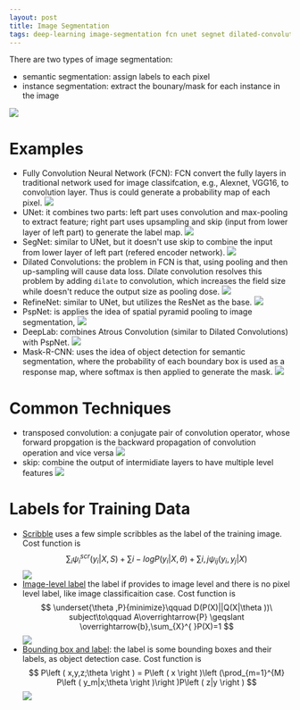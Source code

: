 ```yaml
---
layout: post
title: Image Segmentation
tags: deep-learning image-segmentation fcn unet segnet dilated-convolutions refinenet pspnet deeplab mask-rcnn skip scribble
---
```


There are two types of image segmentation:
- semantic segmentation: assign labels to each pixel
- instance segmentation: extract the bounary/mask for each instance in the image

![](https://github.com/scutan90/DeepLearning-500-questions/raw/master/ch09_%E5%9B%BE%E5%83%8F%E5%88%86%E5%89%B2/img/ch9/Instance-01.png)

# Examples
- Fully Convolution Neural Network (FCN): FCN convert the fully layers in traditional network used for image classifcation, e.g., Alexnet, VGG16, to convolution layer. Thus is could generate a probability map of each pixel.
![](https://github.com/scutan90/DeepLearning-500-questions/raw/master/ch09_%E5%9B%BE%E5%83%8F%E5%88%86%E5%89%B2/img/ch9/figure_9.1.1_2.jpg)
- UNet: it combines two parts: left part uses convolution and max-pooling to extract feature; right part uses upsampling and skip (input from lower layer of left part) to generate the label map.
![](https://github.com/scutan90/DeepLearning-500-questions/raw/master/ch09_%E5%9B%BE%E5%83%8F%E5%88%86%E5%89%B2/img/ch9/figure_9.2_1.png)
- SegNet: similar to UNet, but it doesn't use skip to combine the input from lower layer of left part (refered encoder network).
![](https://github.com/scutan90/DeepLearning-500-questions/raw/master/ch09_%E5%9B%BE%E5%83%8F%E5%88%86%E5%89%B2/img/ch9/figure_9.3_1.jpg)
- Dilated Convolutions: the problem in FCN is that, using pooling and then up-sampling will cause data loss. Dilate convolution resolves this problem by adding `dilate` to convolution, which increases the field size while doesn't reduce the output size as pooling dose.
![](https://github.com/scutan90/DeepLearning-500-questions/raw/master/ch09_%E5%9B%BE%E5%83%8F%E5%88%86%E5%89%B2/img/ch9/figure_9.3_4.jpg)
- RefineNet: similar to UNet, but utilizes the ResNet as the base.
![](https://github.com/scutan90/DeepLearning-500-questions/raw/master/ch09_%E5%9B%BE%E5%83%8F%E5%88%86%E5%89%B2/img/ch9/figure_9.4_2.png)
- PspNet: is applies the idea of spatial pyramid pooling to image segmentation,
![](https://github.com/scutan90/DeepLearning-500-questions/raw/master/ch09_%E5%9B%BE%E5%83%8F%E5%88%86%E5%89%B2/img/ch9/figure_9.6_2.png)
- DeepLab: combines Atrous Convolution (similar to Dilated Convolutions) with PspNet.
![](https://github.com/scutan90/DeepLearning-500-questions/raw/master/ch09_%E5%9B%BE%E5%83%8F%E5%88%86%E5%89%B2/img/ch9/figure_9.6_6.png)
- Mask-R-CNN: uses the idea of object detection for semantic segmentation, where the probability of each boundary box is used as a response map, where softmax is then applied to generate the mask.
![](https://github.com/scutan90/DeepLearning-500-questions/raw/master/ch09_%E5%9B%BE%E5%83%8F%E5%88%86%E5%89%B2/img/ch9/figure_9.8_1.png)

# Common Techniques
- transposed convolution: a conjugate pair of convolution operator, whose forward propgation is the backward propagation of convolution operation and vice versa
![](https://github.com/scutan90/DeepLearning-500-questions/raw/master/ch09_%E5%9B%BE%E5%83%8F%E5%88%86%E5%89%B2/img/ch9/figure_9.1.8_1.png)
- skip: combine the output of intermidiate layers to have multiple level features
![](https://github.com/scutan90/DeepLearning-500-questions/raw/master/ch09_%E5%9B%BE%E5%83%8F%E5%88%86%E5%89%B2/img/ch9/figure_9.1.9_1.png)

# Labels for Training Data

- [Scribble](https://www.cv-foundation.org/openaccess/content_cvpr_2016/papers/Lin_ScribbleSup_Scribble-Supervised_Convolutional_CVPR_2016_paper.pdf) uses a few simple scribbles as the label of the training image. Cost function is $$ \sum_{i}\psi _i^{scr}\left(y_i|X,S\right)+\sum i-logP\left(y_i| X,\theta\right)+\sum{i,j}\psi _{ij}\left(y_i,y_j|X\right) $$
![](https://github.com/scutan90/DeepLearning-500-questions/raw/master/ch09_%E5%9B%BE%E5%83%8F%E5%88%86%E5%89%B2/img/ch9/figure_9.9_1.png)
- [Image-level label](https://www.cv-foundation.org/openaccess/content_iccv_2015/papers/Pathak_Constrained_Convolutional_Neural_ICCV_2015_paper.pdf) the label if provides to image level and there is no pixel level label, like image classificaition case. Cost function is $$ \underset{\theta ,P}{minimize}\qquad D(P(X)||Q(X|\theta ))\ subject\to\qquad A\overrightarrow{P} \geqslant \overrightarrow{b},\sum_{X}^{ }P(X)=1 $$
![](https://github.com/scutan90/DeepLearning-500-questions/raw/master/ch09_%E5%9B%BE%E5%83%8F%E5%88%86%E5%89%B2/img/ch9/figure_9.9_4.png)
- [Bounding box and label](https://arxiv.org/pdf/1502.02734.pdf): the label is some bounding boxes and their labels, as object detection case. Cost function is $$ P\left ( x,y,z;\theta \right ) = P\left ( x \right )\left (\prod_{m=1}^{M} P\left ( y_m|x;\theta \right )\right )P\left ( z|y \right ) $$
![](https://github.com/scutan90/DeepLearning-500-questions/raw/master/ch09_%E5%9B%BE%E5%83%8F%E5%88%86%E5%89%B2/img/ch9/figure_9.9_6.png)
